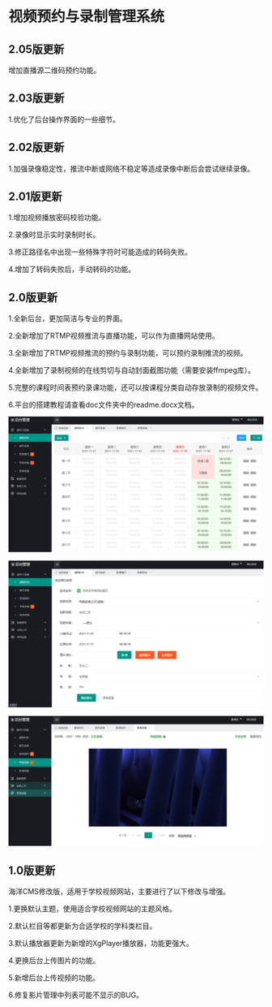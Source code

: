 # 视频预约与录制管理系统

## 2.05版更新

增加直播源二维码预约功能。

## 2.03版更新

1.优化了后台操作界面的一些细节。

## 2.02版更新

1.加强录像稳定性，推流中断或网络不稳定等造成录像中断后会尝试继续录像。

## 2.01版更新

1.增加视频播放密码校验功能。

2.录像时显示实时录制时长。

3.修正路径名中出现一些特殊字符时可能造成的转码失败。

4.增加了转码失败后，手动转码的功能。

## 2.0版更新

1.全新后台，更加简洁与专业的界面。

2.全新增加了RTMP视频推流与直播功能，可以作为直播网站使用。

3.全新增加了RTMP视频推流的预约与录制功能，可以预约录制推流的视频。

4.全新增加了录制视频的在线剪切与自动封面截图功能（需要安装ffmpeg库）。

5.完整的课程时间表预约录课功能，还可以按课程分类自动存放录制的视频文件。

6.平台的搭建教程请查看doc文件夹中的readme.docx文档。


![pic1](doc/001.png "课程时间")

![pic2](doc/002.png "预约录课")

![pic3](doc/003.png "查看直播")


## 1.0版更新

海洋CMS修改版，适用于学校视频网站，主要进行了以下修改与增强。

1.更换默认主题，使用适合学校视频网站的主题风格。

2.默认栏目等都更新为合适学校的学科类栏目。

3.默认播放器更新为新增的XgPlayer播放器，功能更强大。

4.更换后台上传图片的功能。

5.新增后台上传视频的功能。

6.修复影片管理中列表可能不显示的BUG。
